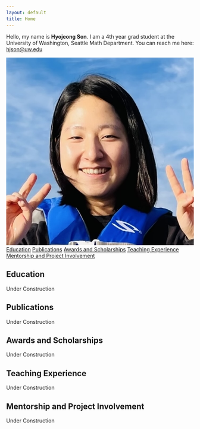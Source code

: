 ```yaml
---
layout: default
title: Home
---
```


<!-- Introduction Section -->
<div class="intro">
  <p>
    Hello, my name is <strong>Hyojeong Son</strong>. I am a 4th year grad student at the University of Washington, Seattle Math Department. You can reach me here: <a href="mailto:hjson@uw.edu">hjson@uw.edu</a>
  </p>
  <img src="/assets/files/profile.jpeg" alt="Profile Picture">
</div>

<!-- Navigation Buttons -->
<div class="nav-buttons">
  <a href="#education" class="button">Education</a>
  <a href="#publications" class="button">Publications</a>
  <a href="#awards" class="button">Awards and Scholarships</a>
  <a href="#teaching-experience" class="button">Teaching Experience</a>
  <a href="#mentorship" class="button">Mentorship and Project Involvement</a>
</div>

<!-- Sections -->

## Education
<a id="education"></a>
Under Construction

## Publications
<a id="publications"></a>
Under Construction

## Awards and Scholarships
<a id="awards"></a>
Under Construction

## Teaching Experience
<a id="teaching-experience"></a>
Under Construction

## Mentorship and Project Involvement
<a id="mentorship"></a>
Under Construction
